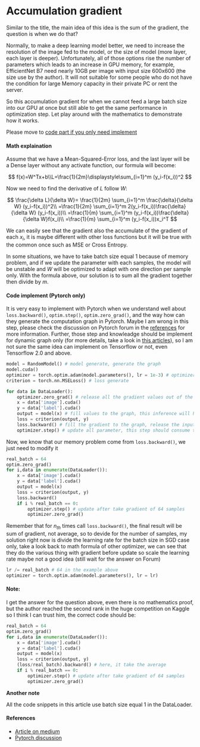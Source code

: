 # Accumulation gradient

Similar to the title, the main idea of this idea is the sum of the gradient, the question is when we do that?

Normally, to make a deep learning model better, we need to increase the resolution of the image fed to the model, or the size of model (more layer, each layer is deeper). Unfortunately, all of those options rise the number of parameters which leads to an increase in GPU memory, for example, EfficientNet B7 need nearly 10GB per image with input size 600x600 (the size use by the author). It will not suitable for some people who do not have the condition for large Memory capacity in their private PC or rent the server.

So this accumulation gradient for when we cannot feed a large batch size into our GPU at once but still able to get the same performance in optimization step. Let play around with the mathematics to demonstrate how it works. 

Please move to [code part if you only need implement](#code-implement-pytorch-only)

#### Math explaination

Assume that we have a Mean-Squared-Error loss, and the last layer will be a Dense layer without any activate function, our formula will become:

$$
f(x)=W^Tx+b\\L=\frac{1}{2m}\displaystyle\sum_{i=1}^m (y_i-f(x_i))^2
$$ 

Now we need to find the derivative of $L$ follow $W$:

$$
\frac{\delta L}{\delta W}= \frac{1}{2m} \sum_{i=1}^m \frac{\delta}{\delta W} (y_i-f(x_i))^2\\
=\frac{1}{2m} \sum_{i=1}^m 2(y_i-f(x_i))\frac{\delta}{\delta W} (y_i-f(x_i))\\
=\frac{1}{m} \sum_{i=1}^m (y_i-f(x_i))\frac{\delta}{\delta W}f(x_i)\\
=\frac{1}{m} \sum_{i=1}^m (y_i-f(x_i))x_i^T
$$

We can easily see that the gradient also the accumulate of the gradient of each $x_i$, it is maybe different with other loss functions but it will be true with the common once such as MSE or Cross Entropy. 

In some situations, we have to take batch size equal 1 because of memory problem, and if we update the parameter with each samples, the model will be unstable and $W$ will be optimized to adapt with one direction per sample only. With the formula above, our solution is to sum all the gradient together then divide by $m$.

#### Code implement (Pytorch only)

It is very easy to implement with Pytorch when we understand well about `loss.backward()`, `optim.step()`, `optim.zero_grad()`, and the way how can they generate the computation graph in Pytorch. Maybe I am wrong in this step, please check the discussion on Pytorch forum in the [references](#reference) for more information. Further, those step and knowleadge should be implement for dynamic graph only (for more details, take a look in [this articles](./../frameworks/Graph.md)), so I am not sure the same idea can implement on Tensorflow or not, even Tensorflow 2.0 and above.

```python
model = RandomModel() # model generate, generate the graph
model.cuda()
optimizer = torch.optim.adam(model.parameters(), lr = 1e-3) # optimizer generate
criterion = torch.nn.MSELoss() # loss generate

for data in DataLoader():
    optimizer.zero_grad() # release all the gradient values out of the graph
    x = data['image'].cuda() 
    y = data['label'].cuda()
    output = model(x) # fill values to the graph, this inference will hold the cache for backward step, the GPU memory increase
    loss = criterion(output, y)
    loss.backward() # fill the gradient to the graph, release the input value
    optimizer.step() # update all parameter, this step should consume the same 
```

Now, we know that our memory problem come from `loss.backward()`, we just need to modify it 

```python
real_batch = 64
optim.zero_grad()
for i,data in enumerate(DataLoader()):
    x = data['image'].cuda()
    y = data['label'].cuda()
    output = model(x)
    loss = criterion(output, y)
    loss.backward()
    if i % real_batch == 0:
        optimizer.step() # update after take gradient of 64 samples
        optimizer.zero_grad()
```

Remember that for $n_{th}$ times call `loss.backward()`, the final result will be sum of gradient, not average, so to devide for the number of samples, my solution right now is divide the learning rate for the batch size in SGD case only, take a look back to math formula of other optimizer, we can see that they do the various thing with gradient before update so scale the learning rate maybe not a good idea (still wait for the answer on Forum)

```python
lr /= real_batch # 64 in the example above
optimizer = torch.optim.adam(model.parameters(), lr = lr)
```

#### Note:

I get the answer for the question above, even there is no mathematics proof, but the author reached the second rank in the huge competition on Kaggle so I think I can trust him, the correct code should be:

```python
real_batch = 64
optim.zero_grad()
for i,data in enumerate(DataLoader()):
    x = data['image'].cuda()
    y = data['label'].cuda()
    output = model(x)
    loss = criterion(output, y)
    (loss/real_batch).backward() # here, it take the average
    if i % real_batch == 0:
        optimizer.step() # update after take gradient of 64 samples
        optimizer.zero_grad()
```

**Another note**

All the code snippets in this article use batch size equal 1 in the DataLoader.

#### **References**
* [Article on medium](https://towardsdatascience.com/what-is-gradient-accumulation-in-deep-learning-ec034122cfa#:~:text=Gradient%20accumulation%20means%20running%20a,to%20compute%20the%20variable%20updates.)
* [Pytorch discussion](https://discuss.pytorch.org/t/why-do-we-need-to-set-the-gradients-manually-to-zero-in-pytorch/4903/81)